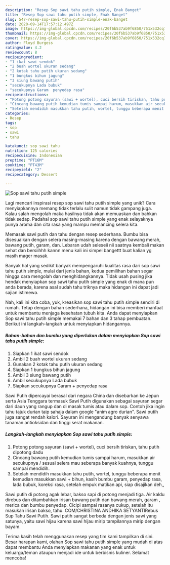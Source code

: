 ```yaml
---
description: "Resep Sop sawi tahu putih simple, Enak Banget"
title: "Resep Sop sawi tahu putih simple, Enak Banget"
slug: 547-resep-sop-sawi-tahu-putih-simple-enak-banget
date: 2020-09-14T17:57:12.497Z
image: https://img-global.cpcdn.com/recipes/20f6b537ab9f6850/751x532cq70/sop-sawi-tahu-putih-simple-foto-resep-utama.jpg
thumbnail: https://img-global.cpcdn.com/recipes/20f6b537ab9f6850/751x532cq70/sop-sawi-tahu-putih-simple-foto-resep-utama.jpg
cover: https://img-global.cpcdn.com/recipes/20f6b537ab9f6850/751x532cq70/sop-sawi-tahu-putih-simple-foto-resep-utama.jpg
author: Floyd Burgess
ratingvalue: 4.2
reviewcount: 8
recipeingredient:
- "1 ikat sawi sendok"
- "2 buah wortel ukuran sedang"
- "2 kotak tahu putih ukuran sedang"
- "1 bungkus bihun jagung"
- "3 siung bawang putih"
- "secukupnya Lada bubuk"
- "secukupnya Garam  penyedap rasa"
recipeinstructions:
- "Potong potong sayuran (sawi + wortel), cuci bersih tiriskan, tahu putih dipotong dadu"
- "Cincang bawang putih kemudian tumis sampai harum, masukkan air secukupnya / sesuai selera mau seberapa banyak kuahnya, tunggu sampai mendidih."
- "Setelah mendidih masukkan tahu putih, wortel, tunggu beberapa menit kemudian masukkan sawi + bihun, kasih bumbu garam, penyedap rasa, lada bubuk, koreksi rasa, setelah empuk matikan api, siap disajikan deh,,"
categories:
- Resep
tags:
- sop
- sawi
- tahu

katakunci: sop sawi tahu 
nutrition: 125 calories
recipecuisine: Indonesian
preptime: "PT16M"
cooktime: "PT43M"
recipeyield: "2"
recipecategory: Dessert

---
```



![Sop sawi tahu putih simple](https://img-global.cpcdn.com/recipes/20f6b537ab9f6850/751x532cq70/sop-sawi-tahu-putih-simple-foto-resep-utama.jpg)

Lagi mencari inspirasi resep sop sawi tahu putih simple yang unik? Cara menyiapkannya memang tidak terlalu sulit namun tidak gampang juga. Kalau salah mengolah maka hasilnya tidak akan memuaskan dan bahkan tidak sedap. Padahal sop sawi tahu putih simple yang enak selayaknya punya aroma dan cita rasa yang mampu memancing selera kita.

Memasak sawi putih dan tahu dengan resep sederhana. Bumbu bisa disesuaikan dengan selera masing-masing karena dengan bawang merah, bawang putih, garam, dan. Lebaran udah seleseii nii saatnya kembali makan sehat dan bersiihhh kannn menu kali ini simpel bangettt buat kalian yg masih mager masak.

Banyak hal yang sedikit banyak mempengaruhi kualitas rasa dari sop sawi tahu putih simple, mulai dari jenis bahan, kedua pemilihan bahan segar hingga cara mengolah dan menghidangkannya. Tidak usah pusing jika hendak menyiapkan sop sawi tahu putih simple yang enak di mana pun anda berada, karena asal sudah tahu triknya maka hidangan ini dapat jadi sajian istimewa.


Nah, kali ini kita coba, yuk, kreasikan sop sawi tahu putih simple sendiri di rumah. Tetap dengan bahan sederhana, hidangan ini bisa memberi manfaat untuk membantu menjaga kesehatan tubuh kita. Anda dapat menyiapkan Sop sawi tahu putih simple memakai 7 bahan dan 3 tahap pembuatan. Berikut ini langkah-langkah untuk menyiapkan hidangannya.

<!--inarticleads1-->

##### Bahan-bahan dan bumbu yang diperlukan dalam menyiapkan Sop sawi tahu putih simple:

1. Siapkan 1 ikat sawi sendok
1. Ambil 2 buah wortel ukuran sedang
1. Gunakan 2 kotak tahu putih ukuran sedang
1. Siapkan 1 bungkus bihun jagung
1. Ambil 3 siung bawang putih
1. Ambil secukupnya Lada bubuk
1. Siapkan secukupnya Garam + penyedap rasa


Sawi Putih dipercayai berasal dari negara China dan disebarkan ke Jepun serta Asia Tenggara termasuk Sawi Putih digunakan sebagai sayuran segar dari daun yang rangup dan di masak tumis atau dalam sop. Contoh jika ingin tahu tajuk durian taip sahaja dalam google &#34;anim agro durian&#34;. Sawi putih juga sangat rendah kalori. Sayuran ini mengandung banyak senyawa tanaman antioksidan dan tinggi serat makanan. 

<!--inarticleads2-->

##### Langkah-langkah menyiapkan Sop sawi tahu putih simple:

1. Potong potong sayuran (sawi + wortel), cuci bersih tiriskan, tahu putih dipotong dadu
1. Cincang bawang putih kemudian tumis sampai harum, masukkan air secukupnya / sesuai selera mau seberapa banyak kuahnya, tunggu sampai mendidih.
1. Setelah mendidih masukkan tahu putih, wortel, tunggu beberapa menit kemudian masukkan sawi + bihun, kasih bumbu garam, penyedap rasa, lada bubuk, koreksi rasa, setelah empuk matikan api, siap disajikan deh,,


Sawi putih di potong agak lebar, bakso sapi di potong menjadi tiga. Air kaldu direbus dan ditambahkan irisan bawang putih dan bawang merah, garam , merica dan bumbu penyedap. Cicipi sampai rasanya cukup, setelah itu masukan irisan bakso, tahu. COM/CHRISTINA ANDHIKA SETYANTIRebus Sup Tahu Sawi Putih. Sawi putih sangat berbeda dengan jenis sawi yang satunya, yaitu sawi hijau karena sawi hijau mirip tampilannya mirip dengan bayam. 

Terima kasih telah menggunakan resep yang tim kami tampilkan di sini. Besar harapan kami, olahan Sop sawi tahu putih simple yang mudah di atas dapat membantu Anda menyiapkan makanan yang enak untuk keluarga/teman ataupun menjadi ide untuk berbisnis kuliner. Selamat mencoba!
